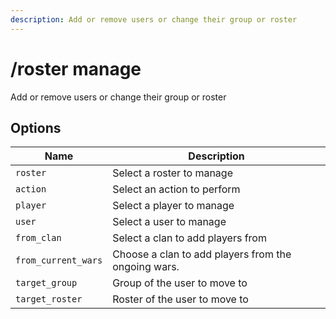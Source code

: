 ```yaml
---
description: Add or remove users or change their group or roster
---
```


# /roster manage

Add or remove users or change their group or roster

## Options

| Name | Description |
|------|-------------|
| `roster` | Select a roster to manage |
| `action` | Select an action to perform |
| `player` | Select a player to manage |
| `user` | Select a user to manage |
| `from_clan` | Select a clan to add players from |
| `from_current_wars` | Choose a clan to add players from the ongoing wars. |
| `target_group` | Group of the user to move to |
| `target_roster` | Roster of the user to move to |

